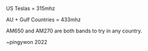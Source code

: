 US Teslas = 315mhz

AU + Gulf Countries = 433mhz

AM650 and AM270 are both bands to try in any country.

~pingywon 2022
